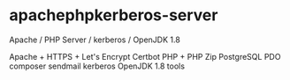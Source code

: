 # apachephpkerberos-server
Apache / PHP Server / kerberos / OpenJDK 1.8

Apache + HTTPS + Let's Encrypt Certbot
PHP + PHP Zip
PostgreSQL PDO
composer
sendmail
kerberos
OpenJDK 1.8
tools
